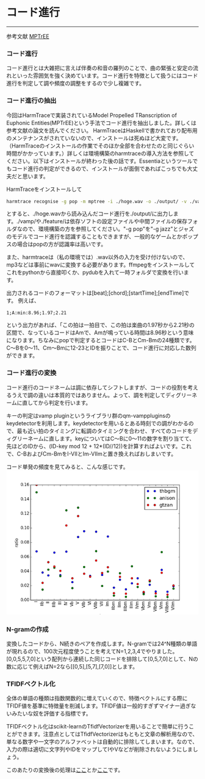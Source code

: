 # コード進行
---

参考文献 [MPTrEE](http://ismir2012.ismir.net/event/papers/295_ISMIR_2012.pdf)

### コード進行

コード進行とは大雑把に言えば伴奏の和音の羅列のことで、曲の緊張と安定の流れといった雰囲気を強く決めています。コード進行を特徴として扱うにはコード進行を判定して調や頻度の調整をするので少し複雑です。

### コード進行の抽出

今回はHarmTraceで実装されているModel Propelled TRanscription of Euphonic Entities(MPTrEE)という手法でコード進行を抽出しました。詳しくは参考文献の論文を読んでください。
HarmTraceはHaskellで書かれており配布用のメンテナンスがされていないので、インストールは死ぬほど大変です。（HarmTraceのインストールの作業でそのほか全部を合わせたのと同じぐらい時間がかかっています。）詳しくは環境構築のharmtraceの導入方法を参照してください。以下はインストールが終わった後の話です。Essentiaというツールでもコード進行の判定ができるので、インストールが面倒であればこっちでも大丈夫だと思います。

HarmTraceをインストールして
```sh
harmtrace recognise -g pop -m mptree -i ./hoge.wav -o ./output/ -v ./vamp/ -f ./feature/ -w ./log/
```
とすると、./hoge.wavから読み込んだコード進行を./output/に出力します。./vamp/や./feature/は依存ソフトの設定ファイルや中間ファイルの保存フォルダなので、環境構築の方を参照してください。"-g pop"を"-g jazz"とジャズのモデルでコード進行を認識することもできますが、一般的なゲームとかポップスの場合はpopの方が認識率は高いです。

また、harmtraceは（私の環境では）.wav以外の入力を受け付けないので、mp3などは事前にwavに変換する必要があります。ffmpegをインストールしてこれをpythonから直接叩くか、pydubを入れて一時フォルダで変換を行います。

出力されるコードのフォーマットは\[beat\];\[chord\];\[startTime\];\[endTime\]です。
例えば、
```
1;A:min:8.96;1.97;2.21
```
という出力があれば、「この拍は一拍目で、この拍は楽曲の1.97秒から2.21秒の区間で、なっているコードはAmで、Amが鳴っている時間は8.96秒という意味になります。ちなみにpopで判定するとコードはC-BとCm-Bmの24種類です。C～Bを0～11、Cm～Bmに12-23とIDを振りことで、コード進行に対応した数列ができます。

### コード進行の変換

コード進行のコードネームは調に依存してシフトしますが、コードの役割を考えるうえで調の違いは本質的ではありません。よって、調を判定してディグリーネームに直してから判定を行います。

キーの判定はvamp pluginというライブラリ群のqm-vamppluginsのkeydetectorを利用します。keydetectorを用いるとある時刻での調がわかるので、最も近い拍のタイミングに転調のタイミングを合わせ、すべてのコードをディグリーネームに直します。keyについてはC～Bに0～11の数字を割り当てて、先ほどのIDから、(ID-key mod 12 + 12*(ID//12))を計算すればよいです。これで、C-BおよびCm-BmをI-VIIとIm-VIImと置き換えればおしまいです。

コード単発の頻度を見てみると、こんな感じです。
![コードの頻度](../img/degree_stat.png)


### N-gramの作成

変換したコードから、N続きのペアを作成します。N-gramでは24^N種類の単語が現れるので、100次元程度使うことを考えてN=1,2,3,4でやりました。[0,0,5,5,7,0]という配列から連続した同じコードを排除して[0,5,7,0]として、Nの数に応じて例えばN=2なら[[0,5],[5,7],[7,0]]とします。


### TFIDFベクトル化

全体の単語の種類は指数関数的に増えていくので、特徴ベクトルにする際にTFIDF値を基準に特徴量を削減します。TFIDF値は一般的すぎずマイナー過ぎないみたいな奴を評価する指標です。

TFIDFベクトル化はscikit-learnのTfidfVectorizerを用いることで簡単に行うことができます。注意点としてはTfidfVectorizerはもともと文章の解析用なので、単なる数字や一文字のアルファベットは自動的に排除してしまいます。なので、入力の際は適切に文字列やIDをマップしてIやVなどが削除されないようにしましょう。

このあたりの変換後の処理は[ここ](https://github.com/kodack64/toho_mir_ml/blob/master/convert/mir_make_degree.py)とか[ここ](https://github.com/kodack64/toho_mir_ml/blob/master/convert/mir_make_wordvector.py)です。
